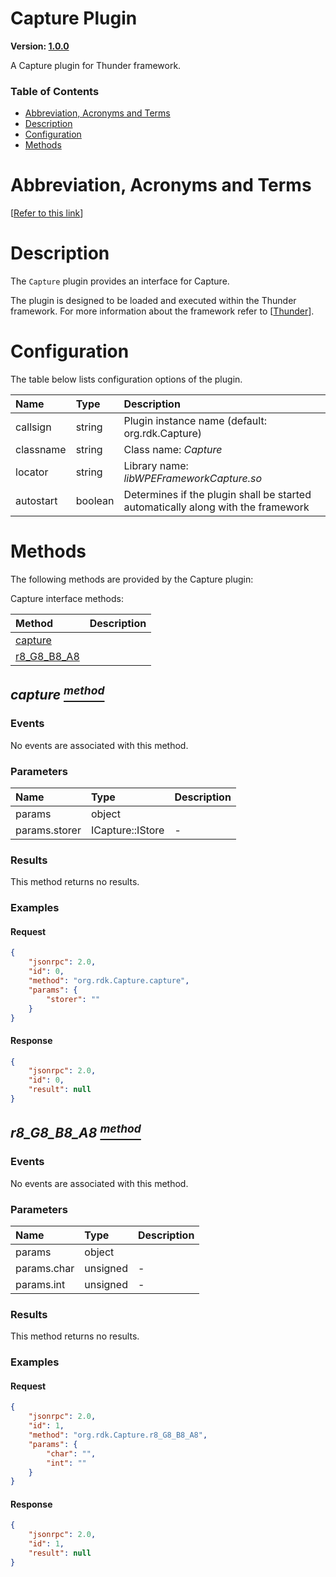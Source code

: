 <!-- Generated automatically, DO NOT EDIT! -->
<a id="head.Capture_Plugin"></a>
# Capture Plugin

**Version: [1.0.0](https://github.com/rdkcentral/rdkservices/blob/main/Capture/CHANGELOG.md)**

A Capture plugin for Thunder framework.

### Table of Contents

- [Abbreviation, Acronyms and Terms](#head.Abbreviation,_Acronyms_and_Terms)
- [Description](#head.Description)
- [Configuration](#head.Configuration)
- [Methods](#head.Methods)

<a id="head.Abbreviation,_Acronyms_and_Terms"></a>
# Abbreviation, Acronyms and Terms

[[Refer to this link](userguide/aat.md)]

<a id="head.Description"></a>
# Description

The `Capture` plugin provides an interface for Capture.

The plugin is designed to be loaded and executed within the Thunder framework. For more information about the framework refer to [[Thunder](#ref.Thunder)].

<a id="head.Configuration"></a>
# Configuration

The table below lists configuration options of the plugin.

| Name | Type | Description |
| :-------- | :-------- | :-------- |
| callsign | string | Plugin instance name (default: org.rdk.Capture) |
| classname | string | Class name: *Capture* |
| locator | string | Library name: *libWPEFrameworkCapture.so* |
| autostart | boolean | Determines if the plugin shall be started automatically along with the framework |

<a id="head.Methods"></a>
# Methods

The following methods are provided by the Capture plugin:

Capture interface methods:

| Method | Description |
| :-------- | :-------- |
| [capture](#method.capture) |  |
| [r8_G8_B8_A8](#method.r8_G8_B8_A8) |  |

<a id="method.capture"></a>
## *capture [<sup>method</sup>](#head.Methods)*



### Events
No events are associated with this method.
### Parameters
| Name | Type | Description |
| :-------- | :-------- | :-------- |
| params | object |  |
| params.storer | ICapture::IStore | - |
### Results
This method returns no results.

### Examples


#### Request

```json
{
    "jsonrpc": 2.0,
    "id": 0,
    "method": "org.rdk.Capture.capture",
    "params": {
        "storer": ""
    }
}
```


#### Response

```json
{
    "jsonrpc": 2.0,
    "id": 0,
    "result": null
}
```

<a id="method.r8_G8_B8_A8"></a>
## *r8_G8_B8_A8 [<sup>method</sup>](#head.Methods)*



### Events
No events are associated with this method.
### Parameters
| Name | Type | Description |
| :-------- | :-------- | :-------- |
| params | object |  |
| params.char | unsigned | - |
| params.int | unsigned | - |
### Results
This method returns no results.

### Examples


#### Request

```json
{
    "jsonrpc": 2.0,
    "id": 1,
    "method": "org.rdk.Capture.r8_G8_B8_A8",
    "params": {
        "char": "",
        "int": ""
    }
}
```


#### Response

```json
{
    "jsonrpc": 2.0,
    "id": 1,
    "result": null
}
```


